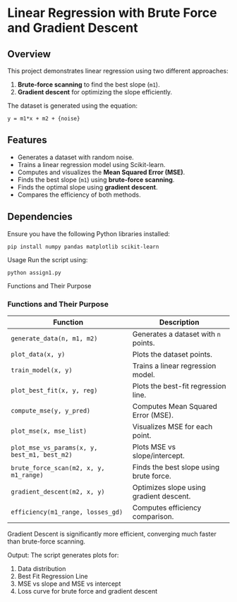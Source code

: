 # Linear Regression with Brute Force and Gradient Descent

## Overview  
This project demonstrates linear regression using two different approaches:  
1. **Brute-force scanning** to find the best slope (`m1`).  
2. **Gradient descent** for optimizing the slope efficiently.  

The dataset is generated using the equation:  
```
y = m1*x + m2 + {noise}
```

## Features  
- Generates a dataset with random noise.  
- Trains a linear regression model using Scikit-learn.  
- Computes and visualizes the **Mean Squared Error (MSE)**.  
- Finds the best slope (`m1`) using **brute-force scanning**.  
- Finds the optimal slope using **gradient descent**.  
- Compares the efficiency of both methods.  

## Dependencies  
Ensure you have the following Python libraries installed:  

```
pip install numpy pandas matplotlib scikit-learn
```
Usage
Run the script using:
```
python assign1.py
```
Functions and Their Purpose

### Functions and Their Purpose  

| Function | Description |
|----------|------------|
| `generate_data(n, m1, m2)` | Generates a dataset with `n` points. |
| `plot_data(x, y)` | Plots the dataset points. |
| `train_model(x, y)` | Trains a linear regression model. |
| `plot_best_fit(x, y, reg)` | Plots the best-fit regression line. |
| `compute_mse(y, y_pred)` | Computes Mean Squared Error (MSE). |
| `plot_mse(x, mse_list)` | Visualizes MSE for each point. |
| `plot_mse_vs_params(x, y, best_m1, best_m2)` | Plots MSE vs slope/intercept. |
| `brute_force_scan(m2, x, y, m1_range)` | Finds the best slope using brute force. |
| `gradient_descent(m2, x, y)` | Optimizes slope using gradient descent. |
| `efficiency(m1_range, losses_gd)` | Computes efficiency comparison. |



Gradient Descent is significantly more efficient, converging much faster than brute-force scanning.


Output: 
The script generates plots for:
  1. Data distribution
  2. Best Fit Regression Line
  3. MSE vs slope and MSE vs intercept
  4. Loss curve for brute force and gradient descent
  
